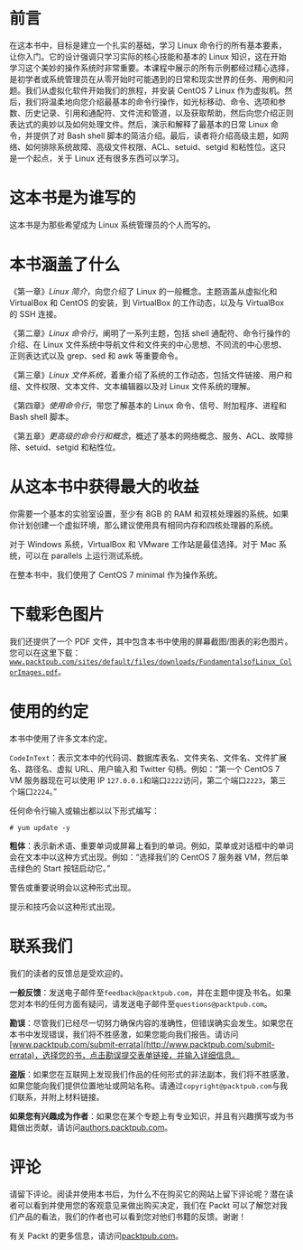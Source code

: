 # 前言

在这本书中，目标是建立一个扎实的基础，学习 Linux 命令行的所有基本要素，让你入门。它的设计强调只学习实际的核心技能和基本的 Linux 知识，这在开始学习这个美妙的操作系统时非常重要。本课程中展示的所有示例都经过精心选择，是初学者或系统管理员在从零开始时可能遇到的日常和现实世界的任务、用例和问题。我们从虚拟化软件开始我们的旅程，并安装 CentOS 7 Linux 作为虚拟机。然后，我们将温柔地向您介绍最基本的命令行操作，如光标移动、命令、选项和参数、历史记录、引用和通配符、文件流和管道，以及获取帮助，然后向您介绍正则表达式的奥妙以及如何处理文件。然后，演示和解释了最基本的日常 Linux 命令，并提供了对 Bash shell 脚本的简洁介绍。最后，读者将介绍高级主题，如网络、如何排除系统故障、高级文件权限、ACL、setuid、setgid 和粘性位。这只是一个起点，关于 Linux 还有很多东西可以学习。

# 这本书是为谁写的

这本书是为那些希望成为 Linux 系统管理员的个人而写的。

# 本书涵盖了什么

《第一章》*Linux 简介*，向您介绍了 Linux 的一般概念。主题涵盖从虚拟化和 VirtualBox 和 CentOS 的安装，到 VirtualBox 的工作动态，以及与 VirtualBox 的 SSH 连接。

《第二章》*Linux 命令行*，阐明了一系列主题，包括 shell 通配符、命令行操作的介绍、在 Linux 文件系统中导航文件和文件夹的中心思想、不同流的中心思想、正则表达式以及 grep、sed 和 awk 等重要命令。

《第三章》*Linux 文件系统*，着重介绍了系统的工作动态，包括文件链接、用户和组、文件权限、文本文件、文本编辑器以及对 Linux 文件系统的理解。

《第四章》*使用命令行*，带您了解基本的 Linux 命令、信号、附加程序、进程和 Bash shell 脚本。

《第五章》*更高级的命令行和概念*，概述了基本的网络概念、服务、ACL、故障排除、setuid、setgid 和粘性位。

# 从这本书中获得最大的收益

你需要一个基本的实验室设置，至少有 8GB 的 RAM 和双核处理器的系统。如果你计划创建一个虚拟环境，那么建议使用具有相同内存和四核处理器的系统。

对于 Windows 系统，VirtualBox 和 VMware 工作站是最佳选择。对于 Mac 系统，可以在 parallels 上运行测试系统。

在整本书中，我们使用了 CentOS 7 minimal 作为操作系统。

# 下载彩色图片

我们还提供了一个 PDF 文件，其中包含本书中使用的屏幕截图/图表的彩色图片。您可以在这里下载：[`www.packtpub.com/sites/default/files/downloads/FundamentalsofLinux_ColorImages.pdf`](https://www.packtpub.com/sites/default/files/downloads/FundamentalsofLinux_ColorImages.pdf)。

# 使用的约定

本书中使用了许多文本约定。

`CodeInText`：表示文本中的代码词、数据库表名、文件夹名、文件名、文件扩展名、路径名、虚拟 URL、用户输入和 Twitter 句柄。例如：“第一个 CentOS 7 VM 服务器现在可以使用 IP `127.0.0.1`和端口`2222`访问，第二个端口`2223`，第三个端口`2224`。”

任何命令行输入或输出都以以下形式编写：

```
# yum update -y 
```

**粗体**：表示新术语、重要单词或屏幕上看到的单词。例如，菜单或对话框中的单词会在文本中以这种方式出现。例如：“选择我们的 CentOS 7 服务器 VM，然后单击绿色的 Start 按钮启动它。”

警告或重要说明会以这种形式出现。

提示和技巧会以这种形式出现。

# 联系我们

我们的读者的反馈总是受欢迎的。

**一般反馈**：发送电子邮件至`feedback@packtpub.com`，并在主题中提及书名。如果您对本书的任何方面有疑问，请发送电子邮件至`questions@packtpub.com`。

**勘误**：尽管我们已经尽一切努力确保内容的准确性，但错误确实会发生。如果您在本书中发现错误，我们将不胜感激，如果您能向我们报告。请访问[www.packtpub.com/submit-errata](http://www.packtpub.com/submit-errata)，选择您的书，点击勘误提交表单链接，并输入详细信息。

**盗版**：如果您在互联网上发现我们作品的任何形式的非法副本，我们将不胜感激，如果您能向我们提供位置地址或网站名称。请通过`copyright@packtpub.com`与我们联系，并附上材料链接。

**如果您有兴趣成为作者**：如果您在某个专题上有专业知识，并且有兴趣撰写或为书籍做出贡献，请访问[authors.packtpub.com](http://authors.packtpub.com/)。

# 评论

请留下评论。阅读并使用本书后，为什么不在购买它的网站上留下评论呢？潜在读者可以看到并使用您的客观意见来做出购买决定，我们在 Packt 可以了解您对我们产品的看法，我们的作者也可以看到您对他们书籍的反馈。谢谢！

有关 Packt 的更多信息，请访问[packtpub.com](https://www.packtpub.com/)。
